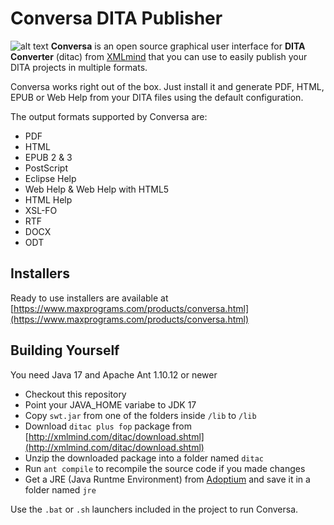 # Conversa DITA Publisher

![alt text](https://www.maxprograms.com/images/conversa.png "Conversa DITA Publisher")
**Conversa** is an open source graphical user interface for  **DITA Converter** (ditac) from [XMLmind](http://www.xmlmind.com/ditac/) that you can use to easily publish your DITA projects in multiple formats.

Conversa works right out of the box. Just install it and generate PDF, HTML, EPUB or Web Help from your DITA files using the default configuration.

The output formats supported by Conversa are:

- PDF
- HTML
- EPUB 2 & 3
- PostScript
- Eclipse Help
- Web Help & Web Help with HTML5
- HTML Help
- XSL-FO
- RTF
- DOCX
- ODT

## Installers

Ready to use installers are available at [https://www.maxprograms.com/products/conversa.html](https://www.maxprograms.com/products/conversa.html)

## Building Yourself

You need Java 17 and Apache Ant 1.10.12 or newer

- Checkout this repository
- Point your JAVA_HOME variabe to JDK 17
- Copy `swt.jar` from one of the folders inside `/lib` to `/lib`
- Download `ditac plus fop` package from [http://xmlmind.com/ditac/download.shtml](http://xmlmind.com/ditac/download.shtml)
- Unzip the downloaded package into a folder named `ditac`
- Run `ant compile` to recompile the source code if you made changes
- Get a JRE (Java Runtme Environment) from [Adoptium](https://adoptium.net/) and save it in a folder named `jre`

Use the `.bat` or `.sh` launchers included in the project to run Conversa.
